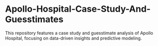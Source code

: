 # Apollo-Hospital-Case-Study-And-Guesstimates
This repository features a case study and guesstimate analysis of Apollo Hospital, focusing on data-driven insights and predictive modeling.
